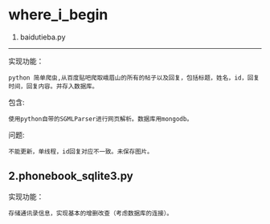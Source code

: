 where_i_begin
=============


1. baidutieba.py
-----------------------------
  实现功能：
  
  	python 简单爬虫,从百度贴吧爬取峨眉山的所有的帖子以及回复，包括标题，姓名，id，回复时间，回复内容。并存入数据库。
 
  包含:
  
  	使用python自带的SGMLParser进行网页解析。数据库用mongodb。
  问题:
  
    不能更新，单线程，id回复对应不一致。未保存图片。

2.phonebook_sqlite3.py
----------------------
  实现功能：
  
    存储通讯录信息，实现基本的增删改查（考虑数据库的连接）。
